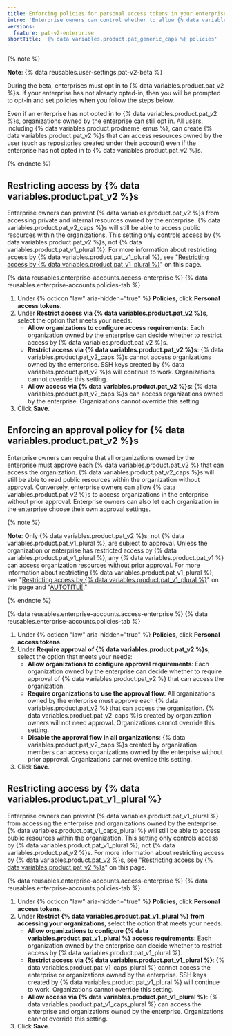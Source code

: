 ```yaml
---
title: Enforcing policies for personal access tokens in your enterprise
intro: 'Enterprise owners can control whether to allow {% data variables.product.pat_v2 %}s and {% data variables.product.pat_v1_plural %}, and can require approval for {% data variables.product.pat_v2 %}s.'
versions:
  feature: pat-v2-enterprise
shortTitle: '{% data variables.product.pat_generic_caps %} policies'
---
```


{% note %}

**Note**: {% data reusables.user-settings.pat-v2-beta %}

During the beta, enterprises must opt in to {% data variables.product.pat_v2 %}s. If your enterprise has not already opted-in, then you will be prompted to opt-in and set policies when you follow the steps below.

Even if an enterprise has not opted in to {% data variables.product.pat_v2 %}s, organizations owned by the enterprise can still opt in. All users, including {% data variables.product.prodname_emus %}, can create {% data variables.product.pat_v2 %}s that can access resources owned by the user (such as repositories created under their account) even if the enterprise has not opted in to {% data variables.product.pat_v2 %}s.

{% endnote %}

## Restricting access by {% data variables.product.pat_v2 %}s

Enterprise owners can prevent {% data variables.product.pat_v2 %}s from accessing private and internal resources owned by the enterprise. {% data variables.product.pat_v2_caps %}s will still be able to access public resources within the organizations. This setting only controls access by {% data variables.product.pat_v2 %}s, not {% data variables.product.pat_v1_plural %}. For more information about restricting access by {% data variables.product.pat_v1_plural %}, see "[Restricting access by {% data variables.product.pat_v1_plural %}](#restricting-access-by-personal-access-tokens-classic)" on this page.

{% data reusables.enterprise-accounts.access-enterprise %}
{% data reusables.enterprise-accounts.policies-tab %}
1. Under {% octicon "law" aria-hidden="true" %} **Policies**, click **Personal access tokens**.
1. Under **Restrict access via {% data variables.product.pat_v2 %}s**, select the option that meets your needs:
   - **Allow organizations to configure access requirements**: Each organization owned by the enterprise can decide whether to restrict access by {% data variables.product.pat_v2 %}s.
   - **Restrict access via {% data variables.product.pat_v2 %}s**: {% data variables.product.pat_v2_caps %}s cannot access organizations owned by the enterprise. SSH keys created by {% data variables.product.pat_v2 %}s will continue to work. Organizations cannot override this setting.
   - **Allow access via {% data variables.product.pat_v2 %}s**: {% data variables.product.pat_v2_caps %}s can access organizations owned by the enterprise. Organizations cannot override this setting.
1. Click **Save**.

## Enforcing an approval policy for {% data variables.product.pat_v2 %}s

Enterprise owners can require that all organizations owned by the enterprise must approve each {% data variables.product.pat_v2 %} that can access the organization. {% data variables.product.pat_v2_caps %}s will still be able to read public resources within the organization without approval. Conversely, enterprise owners can allow {% data variables.product.pat_v2 %}s to access organizations in the enterprise without prior approval. Enterprise owners can also let each organization in the enterprise choose their own approval settings.

{% note %}

**Note**: Only {% data variables.product.pat_v2 %}s, not {% data variables.product.pat_v1_plural %}, are subject to approval. Unless the organization or enterprise has restricted access by {% data variables.product.pat_v1_plural %}, any {% data variables.product.pat_v1 %} can access organization resources without prior approval. For more information about restricting {% data variables.product.pat_v1_plural %}, see "[Restricting access by {% data variables.product.pat_v1_plural %}](#restricting-access-by-personal-access-tokens-classic)" on this page and "[AUTOTITLE](/organizations/managing-programmatic-access-to-your-organization/setting-a-personal-access-token-policy-for-your-organization)."

{% endnote %}

{% data reusables.enterprise-accounts.access-enterprise %}
{% data reusables.enterprise-accounts.policies-tab %}
1. Under {% octicon "law" aria-hidden="true" %} **Policies**, click **Personal access tokens**.
1. Under **Require approval of {% data variables.product.pat_v2 %}s**, select the option that meets your needs:
   - **Allow organizations to configure approval requirements**: Each organization owned by the enterprise can decide whether to require approval of {% data variables.product.pat_v2 %} that can access the organization.
   - **Require organizations to use the approval flow**: All organizations owned by the enterprise must approve each {% data variables.product.pat_v2 %} that can access the organization. {% data variables.product.pat_v2_caps %}s created by organization owners will not need approval. Organizations cannot override this setting.
   - **Disable the approval flow in all organizations**: {% data variables.product.pat_v2_caps %}s created by organization members can access organizations owned by the enterprise without prior approval. Organizations cannot override this setting.
1. Click **Save**.

## Restricting access by {% data variables.product.pat_v1_plural %}

Enterprise owners can prevent {% data variables.product.pat_v1_plural %} from accessing the enterprise and organizations owned by the enterprise. {% data variables.product.pat_v1_caps_plural %} will still be able to access public resources within the organization. This setting only controls access by {% data variables.product.pat_v1_plural %}, not {% data variables.product.pat_v2 %}s. For more information about restricting access by {% data variables.product.pat_v2 %}s, see "[Restricting access by {% data variables.product.pat_v2 %}s](#restricting-access-by-fine-grained-personal-access-tokens)" on this page.

{% data reusables.enterprise-accounts.access-enterprise %}
{% data reusables.enterprise-accounts.policies-tab %}
1. Under {% octicon "law" aria-hidden="true" %} **Policies**, click **Personal access tokens**.
1. Under **Restrict {% data variables.product.pat_v1_plural %} from accessing your organizations**, select the option that meets your needs:
   - **Allow organizations to configure {% data variables.product.pat_v1_plural %} access requirements**: Each organization owned by the enterprise can decide whether to restrict access by {% data variables.product.pat_v1_plural %}.
   - **Restrict access via {% data variables.product.pat_v1_plural %}**: {% data variables.product.pat_v1_caps_plural %} cannot access the enterprise or organizations owned by the enterprise. SSH keys created by {% data variables.product.pat_v1_plural %} will continue to work. Organizations cannot override this setting.
   - **Allow access via {% data variables.product.pat_v1_plural %}**: {% data variables.product.pat_v1_caps_plural %} can access the enterprise and organizations owned by the enterprise. Organizations cannot override this setting.
1. Click **Save**.
